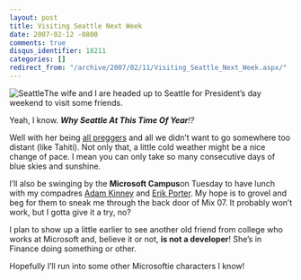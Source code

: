 ```yaml
---
layout: post
title: Visiting Seattle Next Week
date: 2007-02-12 -0800
comments: true
disqus_identifier: 18211
categories: []
redirect_from: "/archive/2007/02/11/Visiting_Seattle_Next_Week.aspx/"
---
```


![Seattle](http://haacked.com/images/seattle.jpg)The wife and I are
headed up to Seattle for President’s day weekend to visit some friends.

Yeah, I know. ***Why Seattle At This Time Of Year**!?*

Well with her being [all
preggers](http://haacked.com/archive/2006/11/05/World_Domination_Phase_1_Commenced.aspx "It's a boy!")
and all we didn’t want to go somewhere too distant (like Tahiti). Not
only that, a little cold weather might be a nice change of pace. I mean
you can only take so many consecutive days of blue skies and sunshine.

I’ll also be swinging by the **Microsoft Campus**on Tuesday to have
lunch with my compadres [Adam
Kinney](http://adamkinney.com/ "Devigner at Work") and [Erik
Porter](http://weblogs.asp.net/eporter/ "Erik Porter’s Blog"). My hope
is to grovel and beg for them to sneak me through the back door of Mix
07. It probably won’t work, but I gotta give it a try, no?

I plan to show up a little earlier to see another old friend from
college who works at Microsoft and, believe it or not, **is not a
developer**! She’s in Finance doing something or other.

Hopefully I’ll run into some other Microsoftie characters I know!

